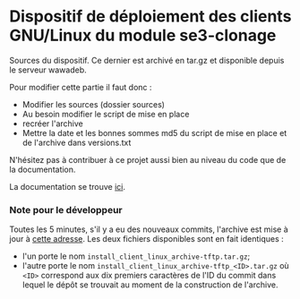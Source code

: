 # Dispositif de déploiement des clients GNU/Linux du module se3-clonage

Sources du dispositif. Ce dernier est archivé en tar.gz et disponible depuis le serveur wawadeb.

Pour modifier cette partie il faut donc :
* Modifier les sources (dossier sources)
* Au besoin modifier le script de mise en place
* recréer l'archive
* Mettre la date et les bonnes sommes md5 du script de mise en place et de l'archive dans versions.txt

N'hésitez pas à contribuer à ce projet aussi bien au niveau du code que de la documentation.

La documentation se trouve [ici](https://github.com/SambaEdu/se3-docs/blob/master/pxe-clients-linux/README.md).


### Note pour le développeur

Toutes les 5 minutes, s'il y a eu des nouveaux commits,
l'archive est mise à jour à
[cette adresse](http://archive.flaf.fr/pxe-clients-linux/).
Les deux fichiers disponibles sont en fait identiques :

- l'un porte le nom `install_client_linux_archive-tftp.tar.gz`;
- l'autre porte le nom `install_client_linux_archive-tftp_<ID>.tar.gz`
  où `<ID>` correspond aux dix premiers caractères de l'ID
  du commit dans lequel le dépôt se trouvait au moment de la
  construction de l'archive.


